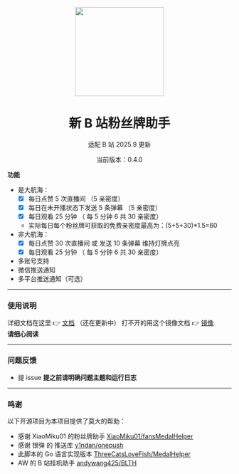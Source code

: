<p align="center">
  <img src="https://s1.ax1x.com/2022/05/24/XPx1tx.png" width="200" height="200" alt="">
</p>
<div align="center">
<h1> 新 B 站粉丝牌助手
</h1>

<p>适配 B 站 2025.9 更新</p>
<p>当前版本：0.4.0</p>

 </div>

**功能**

-   是大航海：
    -   [x] 每日点赞 5 次直播间 （5 亲密度）
    -   [x] 每日在未开播状态下发送 5 条弹幕 （5 亲密度）
    -   [x] 每日观看 25 分钟 （ 每 5 分钟 6 共 30 亲密度）
    -   实际每日每个粉丝牌可获取的免费亲密度最高为：(5+5+30)*1.5=60
-   非大航海：
    -   [x] 每日点赞 30 次直播间 或 发送 10 条弹幕  维持灯牌点亮
    -   [x] 每日观看 25 分钟 （ 每 5 分钟 6 共 30 亲密度）
-    多账号支持
-    微信推送通知
-    多平台推送通知（可选）


---

### 使用说明

详细文档在这里 👉 [文档](https://Venus-Yim.github.io/fansMedalHelperVersion)  （还在更新中）
打不开的用这个镜像文档 👉 [镜像]()  
**请细心阅读**

---

### 问题反馈

-   提 issue
    **提之前请明确问题主题和运行日志**

---

### 鸣谢

以下开源项目为本项目提供了莫大的帮助：

-   感谢 XiaoMiku01 的粉丝牌助手 [XiaoMiku01/fansMedalHelper](https://github.com/XiaoMiku01/fansMedalHelper)
-   感谢 银弹 的 推送库 [y1ndan/onepush](https://github.com/y1ndan/onepush)
-   此脚本的 Go 语言实现版本 [ThreeCatsLoveFish/MedalHelper](https://github.com/ThreeCatsLoveFish/MedalHelper)
-   AW 的 B 站挂机助手 [andywang425/BLTH](https://github.com/andywang425/BLTH)
